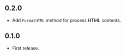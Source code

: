 0.2.0
--------

- Add `FormatHTML` method for process HTML contents.

0.1.0
--------

- First release.
